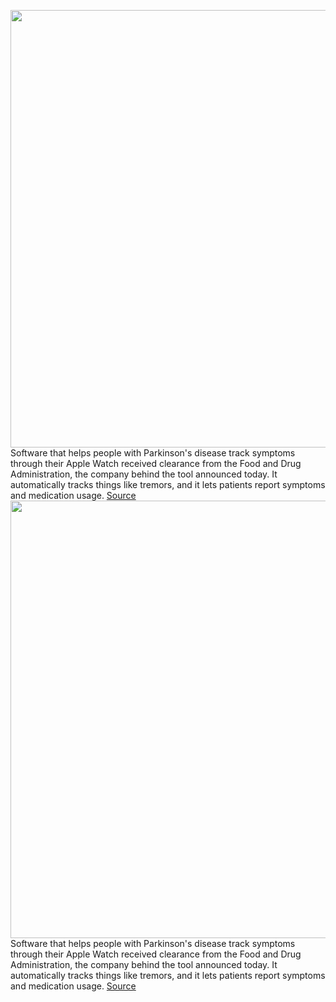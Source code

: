<img src='https://cdn.vox-cdn.com/thumbor/tKZRa1zwAIQQfDkrosybpiTjJGA=/0x0:2040x1360/1200x800/filters:focal(857x517:1183x843)/cdn.vox-cdn.com/uploads/chorus_image/image/70971956/akrales_171113_2119_0045.0.jpg' width='700px' /><br/>
Software that helps people with Parkinson's disease track symptoms through their Apple Watch received clearance from the Food and Drug Administration, the company behind the tool announced today. It automatically tracks things like tremors, and it lets patients report symptoms and medication usage.
<a href='https://www.theverge.com/2022/6/13/23166060/apple-watch-parkinsons-rune-labs-fda'> Source <a/><img src='https://cdn.vox-cdn.com/thumbor/tKZRa1zwAIQQfDkrosybpiTjJGA=/0x0:2040x1360/1200x800/filters:focal(857x517:1183x843)/cdn.vox-cdn.com/uploads/chorus_image/image/70971956/akrales_171113_2119_0045.0.jpg' width='700px' /><br/>
Software that helps people with Parkinson's disease track symptoms through their Apple Watch received clearance from the Food and Drug Administration, the company behind the tool announced today. It automatically tracks things like tremors, and it lets patients report symptoms and medication usage.
<a href='https://www.theverge.com/2022/6/13/23166060/apple-watch-parkinsons-rune-labs-fda'> Source <a/>